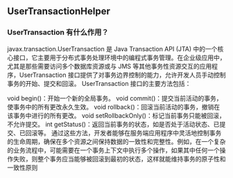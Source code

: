 ## UserTransactionHelper
### UserTransaction 有什么作用？
javax.transaction.UserTransaction 是 Java Transaction API (JTA) 中的一个核心接口，它主要用于分布式事务处理环境中的编程式事务管理。在企业级应用中，尤其是那些需要访问多个数据库资源或与 JMS 等其他事务性资源交互的应用程序，UserTransaction 接口提供了对事务边界控制的能力，允许开发人员手动控制事务的开始、提交和回滚。
UserTransaction 接口的主要方法包括：

void begin()：开始一个新的全局事务。
void commit()：提交当前活动的事务，使事务中的所有更改永久生效。
void rollback()：回滚当前活动的事务，撤销在该事务中进行的所有更改。
void setRollbackOnly()：标记当前事务只能被回滚，不允许提交。
int getStatus()：返回当前事务的状态，如是否处于活动状态、已提交、已回滚等。
通过这些方法，开发者能够在服务端应用程序中灵活地控制事务的生命周期，确保在多个资源之间保持数据的一致性和完整性。例如，在一个复杂的业务流程中，可能需要在一个事务上下文中执行多个操作，如果其中任何一个操作失败，则整个事务应当能够被回滚到最初的状态，这样就能维持事务的原子性和一致性原则